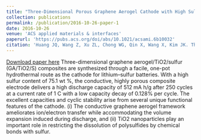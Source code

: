 ```yaml
---
title: "Three-Dimensional Porous Graphene Aerogel Cathode with High Sulfur Loading and Embedded TiO2 Nanoparticles for Advanced Lithium–Sulfur Batteries"
collection: publications
permalink: /publication/2016-10-26-paper-1
date: 2016-10-26
venue: 'ACS applied materials & interfaces'
paperurl: 'https://pubs.acs.org/doi/abs/10.1021/acsami.6b10032'
citation: 'Huang JQ, Wang Z, Xu ZL, Chong WG, Qin X, Wang X, Kim JK. Three-dimensional porous graphene aerogel cathode with high sulfur loading and embedded TiO2 nanoparticles for advanced lithium–sulfur batteries. ACS applied materials & interfaces. 2016 Oct 26;8(42):28663-70.'
---
```

[Download paper here](https://doi.org/10.1021/acsami.6b10032)
Three-dimensional graphene aerogel/TiO2/sulfur (GA/TiO2/S) composites are synthesized through a facile, one-pot hydrothermal route as the cathode for lithium–sulfur batteries. With a high sulfur content of 75.1 wt %, the conductive, highly porous composite electrode delivers a high discharge capacity of 512 mA h/g after 250 cycles at a current rate of 1 C with a low capacity decay of 0.128% per cycle. The excellent capacities and cyclic stability arise from several unique functional features of the cathode. (i) The conductive graphene aerogel framework ameliorates ion/electron transfer while accommodating the volume expansion induced during discharge, and (ii) TiO2 nanoparticles play an important role in restricting the dissolution of polysulfides by chemical bonds with sulfur.
